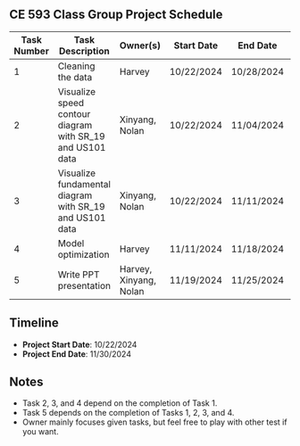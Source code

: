 ## CE 593 Class Group Project Schedule

| Task Number | Task Description                                           | Owner(s)             | Start Date   | End Date     | Dependencies           |
|-------------|------------------------------------------------------------|----------------------|--------------|--------------|------------------------|
| 1           | Cleaning the data                                          | Harvey               | 10/22/2024   | 10/28/2024   | N/A                    |
| 2           | Visualize speed contour diagram with SR_19 and US101 data | Xinyang, Nolan       | 10/22/2024   | 11/04/2024   | Task 1                 |
| 3           | Visualize fundamental diagram with SR_19 and US101 data    | Xinyang, Nolan       | 10/22/2024   | 11/11/2024   | Task 1                 |
| 4           | Model optimization                                         | Harvey               | 11/11/2024   | 11/18/2024   | Task 1                 |
| 5           | Write PPT presentation                                     | Harvey, Xinyang, Nolan| 11/19/2024   | 11/25/2024   | Tasks 1, 2, 3, 4       |

## Timeline
- **Project Start Date**: 10/22/2024
- **Project End Date**: 11/30/2024

## Notes
- Task 2, 3, and 4 depend on the completion of Task 1.
- Task 5 depends on the completion of Tasks 1, 2, 3, and 4.
- Owner mainly focuses given tasks, but feel free to play with other test if you want.